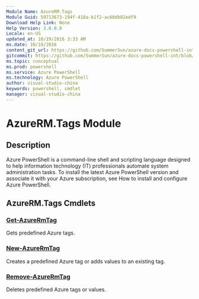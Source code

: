 ```yaml
---
Module Name: AzureRM.Tags
Module Guid: 59713673-194f-418a-b1f2-ac60db82edf9
Download Help Link: None
Help Version: 3.0.0.0
Locale: en-US
updated_at: 10/19/2016 3:33 AM
ms.date: 10/19/2016
content_git_url: https://github.com/SummerSun/azure-docs-powershell-int/blob/master/azureps-cmdlets-docs/ResourceManager/AzureRM.Tags/v2.1.0/AzureRM.Tags.md
gitcommit: https://github.com/SummerSun/azure-docs-powershell-int/blob/c0d1e448da01261236e9ece01ca5c2a98effbf31/azureps-cmdlets-docs/ResourceManager/AzureRM.Tags/v2.1.0/AzureRM.Tags.md
ms.topic: conceptual
ms.prod: powershell
ms.service: Azure PowerShell
ms.technology: Azure PowerShell
author: visual-studio-china
keywords: powershell, cmdlet
manager: visual-studio-china
---
```


# AzureRM.Tags Module
## Description
Azure PowerShell is a command-line shell and scripting language designed to help information technology (IT) professionals automate system administration tasks. To install the latest Azure PowerShell version and associate it with your Azure subscription, see How to install and configure Azure PowerShell.

## AzureRM.Tags Cmdlets
### [Get-AzureRmTag](.\Get-AzureRmTag.md)
Gets predefined Azure tags.


### [New-AzureRmTag](.\New-AzureRmTag.md)
Creates a predefined Azure tag or adds values to an existing tag.


### [Remove-AzureRmTag](.\Remove-AzureRmTag.md)
Deletes predefined Azure tags or values.



